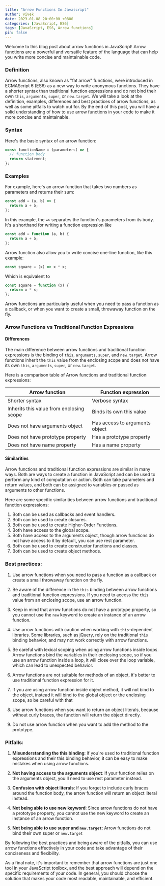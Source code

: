 ```yaml
---
title: "Arrow Functions In Javascript"
author: vivek
date: 2023-01-08 20:00:00 +0800
categories: [JavaScript, ES6]
tags: [JavaScript, ES6, Arrow functions]
pin: false
---
```


Welcome to this blog post about arrow functions in JavaScript! Arrow functions are a powerful and versatile feature of the language that can help you write more concise and maintainable code.

### Definition

Arrow functions, also known as "fat arrow" functions, were introduced in ECMAScript 6 (ES6) as a new way to write anonymous functions. They have a shorter syntax than traditional function expressions and do not bind their own `this`, `arguments`, `super`, or `new.target`. We will take a look at the definition, examples, differences and best practices of arrow functions, as well as some pitfalls to watch out for. By the end of this post, you will have a solid understanding of how to use arrow functions in your code to make it more concise and maintainable.

### Syntax

Here's the basic syntax of an arrow function:

```javascript
const functionName = (parameters) => {
  // function body
  return statement;
};
```

### Examples

For example, here's an arrow function that takes two numbers as parameters and returns their sum:

```javascript
const add = (a, b) => {
  return a + b;
};
```

In this example, the `=>` separates the function's parameters from its body. It's a shorthand for writing a function expression like

```javascript
const add = function (a, b) {
  return a + b;
};
```

Arrow function also allow you to write concise one-line function, like this example:

```javascript
const square = (x) => x * x;
```

Which is equivalent to

```javascript
const square = function (x) {
  return x * x;
};
```

Arrow functions are particularly useful when you need to pass a function as a callback, or when you want to create a small, throwaway function on the fly.

### Arrow Functions vs Traditional Function Expressions

#### Differences

The main difference between arrow functions and traditional function expressions is the binding of `this`, `arguments`, `super`, and `new.target`. Arrow functions inherit the `this` value from the enclosing scope and does not have its own `this`, `arguments`, `super`, or `new.target`.

Here is a comparison table of Arrow functions and traditional function expressions:

| Arrow function                           | Function expression            |
| ---------------------------------------- | ------------------------------ |
| Shorter syntax                           | Verbose syntax                 |
| Inherits this value from enclosing scope | Binds its own this value       |
| Does not have arguments object           | Has access to arguments object |
| Does not have prototype property         | Has a prototype property       |
| Does not have name property              | Has a name property            |

#### Similarities

Arrow functions and traditional function expressions are similar in many ways. Both are ways to create a function in JavaScript and can be used to perform any kind of computation or action. Both can take parameters and return values, and both can be assigned to variables or passed as arguments to other functions.

Here are some specific similarities between arrow functions and traditional function expressions:

1. Both can be used as callbacks and event handlers.
2. Both can be used to create closures.
3. Both can be used to create Higher-Order Functions.
4. Both have access to the global scope.
5. Both have access to the arguments object, though arrow functions do not have access to it by default, you can use rest parameter.
6. Both can be used to create constructor functions and classes.
7. Both can be used to create object methods.

### Best practices:

1. Use arrow functions when you need to pass a function as a callback or create a small throwaway function on the fly.

2. Be aware of the difference in the `this` binding between arrow functions and traditional function expressions. If you need to access the `this` value from an enclosing scope, use an arrow function.

3. Keep in mind that arrow functions do not have a prototype property, so you cannot use the `new` keyword to create an instance of an arrow function.

4. Use arrow functions with caution when working with `this`-dependent libraries. Some libraries, such as jQuery, rely on the traditional `this` binding behavior, and may not work correctly with arrow functions.

5. Be careful with lexical scoping when using arrow functions inside loops. Arrow functions bind the variables in their enclosing scope, so if you use an arrow function inside a loop, it will close over the loop variable, which can lead to unexpected behavior.

6. Arrow functions are not suitable for methods of an object, it's better to use traditional function expression for it.

7. If you are using arrow function inside object method, it will not bind to the object, instead it will bind to the global object or the enclosing scope, so be careful with that

8. Use arrow functions when you want to return an object literals, because without curly braces, the function will return the object directly.

9. Do not use arrow function when you want to add the method to the prototype.

### Pitfalls:

1. **Misunderstanding the this binding**: If you're used to traditional function expressions and their this binding behavior, it can be easy to make mistakes when using arrow functions.

2. **Not having access to the arguments object**: If your function relies on the arguments object, you'll need to use rest parameter instead.

3. **Confusion with object literals**: If you forget to include curly braces around the function body, the arrow function will return an object literal instead.

4. **Not being able to use new keyword**: Since arrow functions do not have a prototype property, you cannot use the new keyword to create an instance of an arrow function.

5. **Not being able to use super and `new.target`**: Arrow functions do not bind their own super or `new.target`

By following the best practices and being aware of the pitfalls, you can use arrow functions effectively in your code and take advantage of their conciseness and flexibility.

As a final note, it's important to remember that arrow functions are just one tool in your JavaScript toolbox, and the best approach will depend on the specific requirements of your code. In general, you should choose the solution that makes your code most readable, maintainable, and efficient.
